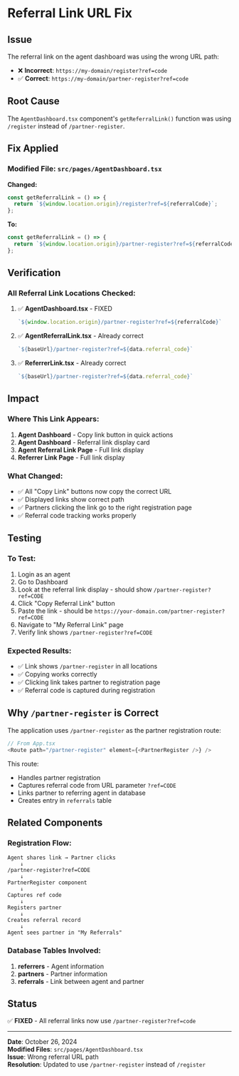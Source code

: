 # Referral Link URL Fix

## Issue
The referral link on the agent dashboard was using the wrong URL path:
- ❌ **Incorrect**: `https://my-domain/register?ref=code`
- ✅ **Correct**: `https://my-domain/partner-register?ref=code`

## Root Cause
The `AgentDashboard.tsx` component's `getReferralLink()` function was using `/register` instead of `/partner-register`.

## Fix Applied

### Modified File: `src/pages/AgentDashboard.tsx`

**Changed:**
```typescript
const getReferralLink = () => {
  return `${window.location.origin}/register?ref=${referralCode}`;
};
```

**To:**
```typescript
const getReferralLink = () => {
  return `${window.location.origin}/partner-register?ref=${referralCode}`;
};
```

## Verification

### All Referral Link Locations Checked:

1. ✅ **AgentDashboard.tsx** - FIXED
   ```typescript
   `${window.location.origin}/partner-register?ref=${referralCode}`
   ```

2. ✅ **AgentReferralLink.tsx** - Already correct
   ```typescript
   `${baseUrl}/partner-register?ref=${data.referral_code}`
   ```

3. ✅ **ReferrerLink.tsx** - Already correct
   ```typescript
   `${baseUrl}/partner-register?ref=${data.referral_code}`
   ```

## Impact

### Where This Link Appears:
1. **Agent Dashboard** - Copy link button in quick actions
2. **Agent Dashboard** - Referral link display card
3. **Agent Referral Link Page** - Full link display
4. **Referrer Link Page** - Full link display

### What Changed:
- ✅ All "Copy Link" buttons now copy the correct URL
- ✅ Displayed links show correct path
- ✅ Partners clicking the link go to the right registration page
- ✅ Referral code tracking works properly

## Testing

### To Test:
1. Login as an agent
2. Go to Dashboard
3. Look at the referral link display - should show `/partner-register?ref=CODE`
4. Click "Copy Referral Link" button
5. Paste the link - should be `https://your-domain.com/partner-register?ref=CODE`
6. Navigate to "My Referral Link" page
7. Verify link shows `/partner-register?ref=CODE`

### Expected Results:
- ✅ Link shows `/partner-register` in all locations
- ✅ Copying works correctly
- ✅ Clicking link takes partner to registration page
- ✅ Referral code is captured during registration

## Why `/partner-register` is Correct

The application uses `/partner-register` as the partner registration route:
```typescript
// From App.tsx
<Route path="/partner-register" element={<PartnerRegister />} />
```

This route:
- Handles partner registration
- Captures referral code from URL parameter `?ref=CODE`
- Links partner to referring agent in database
- Creates entry in `referrals` table

## Related Components

### Registration Flow:
```
Agent shares link → Partner clicks
    ↓
/partner-register?ref=CODE
    ↓
PartnerRegister component
    ↓
Captures ref code
    ↓
Registers partner
    ↓
Creates referral record
    ↓
Agent sees partner in "My Referrals"
```

### Database Tables Involved:
1. **referrers** - Agent information
2. **partners** - Partner information
3. **referrals** - Link between agent and partner

## Status

✅ **FIXED** - All referral links now use `/partner-register?ref=code`

---

**Date**: October 26, 2024  
**Modified Files**: `src/pages/AgentDashboard.tsx`  
**Issue**: Wrong referral URL path  
**Resolution**: Updated to use `/partner-register` instead of `/register`

